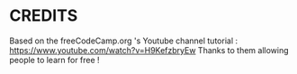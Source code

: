 # CREDITS

Based on the freeCodeCamp.org 's Youtube channel tutorial : 
https://www.youtube.com/watch?v=H9KefzbryEw
Thanks to them allowing people to learn for free ! 